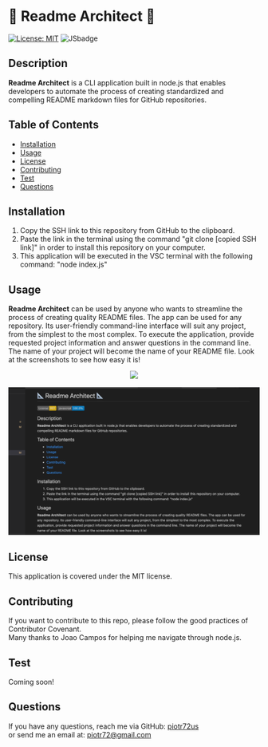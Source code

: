 
# :triangular_ruler: Readme Architect :triangular_ruler:
[![License: MIT](https://img.shields.io/badge/License-MIT-yellow.svg)](https://opensource.org/licenses/MIT)
![JSbadge](https://img.shields.io/badge/javascript-100.0%25-blue)

## Description
__Readme Architect__ is a CLI application built in node.js that enables developers to automate the process of creating standardized and compelling README markdown files for GitHub repositories.

## Table of Contents
* [Installation](#Installation)
* [Usage](#Usage)
* [License](#License)
* [Contributing](#Contributing)
* [Test](#Test)
* [Questions](#Questions)

## Installation
1. Copy the SSH link to this repository from GitHub to the clipboard.
2. Paste the link in the terminal using the command "git clone [copied SSH link]" in order to install this repository on your computer.
3. This application will be executed in the VSC terminal with the following command: "node index.js"

## Usage
__Readme Architect__ can be used by anyone who wants to streamline the process of creating quality README files.
The app can be used for any repository.
Its user-friendly command-line interface will suit any project, from the simplest to the most complex.
To execute the application, provide requested project information and answer questions in the command line.
The name of your project will become the name of your README file.
Look at the screenshots to see how easy it is!

<p align="center">
  <img src="https://media.giphy.com/media/7cl98qcD40f8j8G0Em/giphy.gif" />
</p>

![screenshot](img/screenshot.png)


## License
This application is covered under the MIT license.

## Contributing
If you want to contribute to this repo, please follow the good practices of Contributor Covenant.<br/>
Many thanks to Joao Campos for helping me navigate through node.js.

## Test
Coming soon!

## Questions
If you have any questions, reach me via GitHub: [piotr72us](https://github.com/Piotr72us)<br/>
or send me an email at: piotr72@gmail.com
